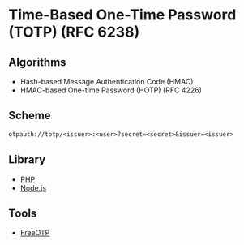 # Time-Based One-Time Password (TOTP) (RFC 6238)

## Algorithms

- Hash-based Message Authentication Code (HMAC)
- HMAC-based One-time Password (HOTP) (RFC 4226)

## Scheme

```txt
otpauth://totp/<issuer>:<user>?secret=<secret>&issuer=<issuer>
```

## Library

- [PHP](https://github.com/Spomky-Labs/otphp)
- [Node.js](https://github.com/yeojz/otplib)

<!--
https://github.com/susam/mintotp
https://www.linotp.org/
-->

## Tools

- [FreeOTP](https://freeotp.github.io/)

